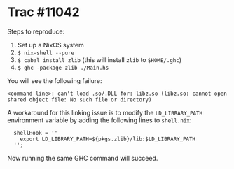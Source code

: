 # Trac #11042

Steps to reproduce:

1. Set up a NixOS system
2. `$ nix-shell --pure`
3. `$ cabal install zlib` (this will install `zlib` to `$HOME/.ghc`)
4. `$ ghc -package zlib ./Main.hs`

You will see the following failure:

```
<command line>: can't load .so/.DLL for: libz.so (libz.so: cannot open shared object file: No such file or directory)
```

A workaround for this linking issue is to modify the `LD_LIBRARY_PATH`
environment variable by adding the following lines to `shell.nix`:

```
  shellHook = ''
    export LD_LIBRARY_PATH=${pkgs.zlib}/lib:$LD_LIBRARY_PATH
  '';
```

Now running the same GHC command will succeed.
